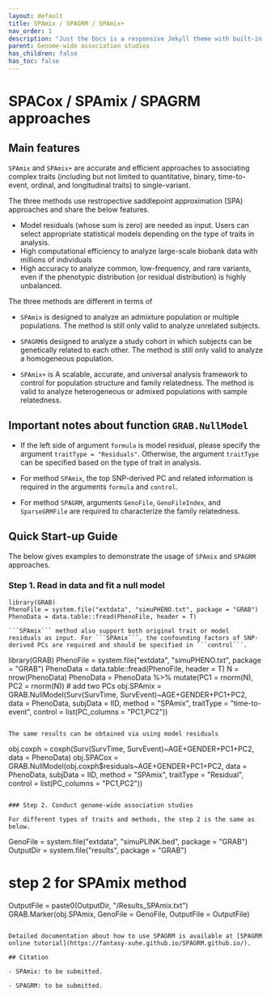 ```yaml
---
layout: default
title: SPAmix / SPAGRM / SPAmix+
nav_order: 1
description: "Just the Docs is a responsive Jekyll theme with built-in search that is easily customizable and hosted on GitHub Pages."
parent: Genome-wide association studies
has_children: false
has_toc: false
---
```


# SPACox / SPAmix / SPAGRM approaches

## Main features

```SPAmix``` and ```SPAmix+``` are accurate and efficient approaches to associating complex traits (including but not limited to quantitative, binary, time-to-event, ordinal, and longitudinal traits) to single-variant.

The three methods use restropective saddlepoint approximation (SPA) approaches and share the below features.

- Model residuals (whose sum is zero) are needed as input. Users can select appropriate statistical models depending on the type of traits in analysis.
- High computational efficiency to analyze large-scale biobank data with millions of individuals
- High accuracy to analyze common, low-frequency, and rare variants, even if the phenotypic distribution (or residual distribution) is highly unbalanced.

The three methods are different in terms of

- ```SPAmix``` is designed to analyze an admixture population or multiple populations. The method is still only valid to analyze unrelated subjects.

- ```SPAGRM```is designed to analyze a study cohort in which subjects can be genetically related to each other. The method is still only valid to analyze a homogeneous population.

- ```SPAmix+``` is A scalable, accurate, and universal analysis framework to control for population structure and family relatedness. The method is valid to analyze heterogeneous or admixed populations with sample relatedness.

## Important notes about function ```GRAB.NullModel```

- If the left side of argument ```formula``` is model residual, please specify the argument ```traitType = "Residuals"```. Otherwise, the argument ```traitType``` can be specified based on the type of trait in analysis.

- For method ```SPAmix```, the top SNP-derived PC and related information is required in the arguments ```formula``` and ```control```.

- For method ```SPAGRM```, arguments ```GenoFile```, ```GenoFileIndex```, and ```SparseGRMFile``` are required to characterize the family relatedness.

## Quick Start-up Guide
The below gives examples to demonstrate the usage of ```SPAmix``` and ```SPAGRM``` approaches.

### Step 1. Read in data and fit a null model

```
library(GRAB)
PhenoFile = system.file("extdata", "simuPHENO.txt", package = "GRAB")
PhenoData = data.table::fread(PhenoFile, header = T)

```SPAmix``` method also support both original trait or model residuals as input. For ```SPAmix```, the confounding factors of SNP-derived PCs are required and should be specified in ```control```.

```
library(GRAB)
PhenoFile = system.file("extdata", "simuPHENO.txt", package = "GRAB")
PhenoData = data.table::fread(PhenoFile, header = T)
N = nrow(PhenoData)
PhenoData = PhenoData %>% mutate(PC1 = rnorm(N), PC2 = rnorm(N))  # add two PCs
obj.SPAmix = GRAB.NullModel(Surv(SurvTime, SurvEvent)~AGE+GENDER+PC1+PC2, data = PhenoData, subjData = IID, method = "SPAmix", traitType = "time-to-event", control = list(PC_columns = "PC1,PC2"))
```

The same results can be obtained via using model residuals

```
obj.coxph = coxph(Surv(SurvTime, SurvEvent)~AGE+GENDER+PC1+PC2, data = PhenoData)
obj.SPACox = GRAB.NullModel(obj.coxph$residuals~AGE+GENDER+PC1+PC2, data = PhenoData, subjData = IID, method = "SPAmix", traitType = "Residual", control = list(PC_columns = "PC1,PC2"))
```

### Step 2. Conduct genome-wide association studies

For different types of traits and methods, the step 2 is the same as below.

```
GenoFile = system.file("extdata", "simuPLINK.bed", package = "GRAB")
OutputDir = system.file("results", package = "GRAB")
# step 2 for SPAmix method
OutputFile = paste0(OutputDir, "/Results_SPAmix.txt")
GRAB.Marker(obj.SPAmix, GenoFile = GenoFile, OutputFile = OutputFile)
```

Detailed documentation about how to use SPAGRM is available at [SPAGRM online tutorial](https://fantasy-xuhe.github.io/SPAGRM.github.io/).

## Citation

- SPAmix: to be submitted.

- SPAGRM: to be submitted.
